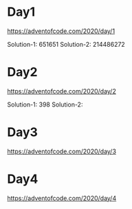 # Day1

https://adventofcode.com/2020/day/1

Solution-1: 651651
Solution-2: 214486272

# Day2

https://adventofcode.com/2020/day/2

Solution-1: 398
Solution-2:

# Day3

https://adventofcode.com/2020/day/3

# Day4

https://adventofcode.com/2020/day/4

